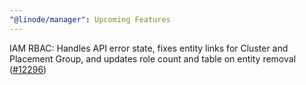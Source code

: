 ```yaml
---
"@linode/manager": Upcoming Features
---
```


IAM RBAC: Handles API error state, fixes entity links for Cluster and Placement Group, and updates role count and table on entity removal ([#12296](https://github.com/linode/manager/pull/12296))
